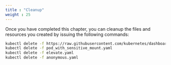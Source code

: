 ```yaml
---
title : "Cleanup"
weight : 25
---
```


Once you have completed this chapter, you can cleanup the files and resources you created by issuing the following commands:

```bash
kubectl delete -f https://raw.githubusercontent.com/kubernetes/dashboard/v2.7.0/aio/deploy/recommended.yaml
kubectl delete -f pod_with_sensitive_mount.yaml
kubectl delete -f elevate.yaml
kubectl delete -f anonymous.yaml
```
